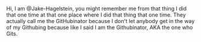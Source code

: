 Hi, I am @Jake-Hagelstein, you might remember me from that thing I did that one time at that one place where I did that thing that one time. They actually call me the GitHubinator because I don't let anybody get in the way of my Githubing because like I said I am the Githubinator, AKA the one who Gits.

<!---
Jake-Hagelstein/Jake-Hagelstein is a ✨ special ✨ repository because its `README.md` (this file) appears on your GitHub profile.
You can click the Preview link to take a look at your changes.
--->
